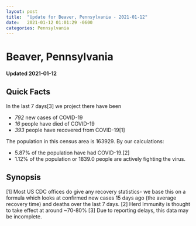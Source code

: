 ```yaml
---
layout: post
title:  "Update for Beaver, Pennsylvania - 2021-01-12"
date:   2021-01-12 01:01:29 -0600
categories: Pennsylvania
---
```


# Beaver, Pennsylvania
#### Updated 2021-01-12

## Quick Facts

In the last 7 days[3] we project there have been
- *792* new cases of COVID-19
- *16* people have died of COVID-19
- *393* people have recovered from COVID-19[1]

The population in this census area is 163929. By our calculations:
- 5.87% of the population have had COVID-19.[2]
- 1.12% of the population or 1839.0 people are actively fighting the virus.

## Synopsis




[1] Most US CDC offices do give any recovery statistics- we base this on a formula which looks at confirmed new cases
15 days ago (the average recovery time) and deaths over the last 7 days.
[2] Herd Immunity is thought to take effect at around ~70-80%
[3] Due to reporting delays, this data may be incomplete. 
    